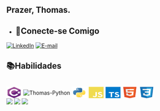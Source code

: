 ## Prazer, Thomas.

- ## 🤝Conecte-se Comigo
[![LinkedIn](https://img.shields.io/badge/LinkedIn-0077B5?style=for-the-badge&logo=linkedin&logoColor=white)](https://www.linkedin.com/in/matheus-bailon-755bb7260/)
[![E-mail](https://img.shields.io/badge/-Email-000?style=for-the-badge&logo=microsoft-outlook&logoColor=007BFF)](mailto:matheus@bailon.com.br)

## 📚Habilidades
<div style="display: inline_block"><br>
  <img align="center" alt="Thomas-Csharp" height="30" width="40" src="https://raw.githubusercontent.com/devicons/devicon/master/icons/csharp/csharp-original.svg">
  <img align="center" alt="Thomas-Python" height="30" width="40" src="https://raw.githubusercontent.com/devicons/devicon/master/icons/python/java-original.svg">
  <img align="center" alt="Thomas-Python" height="30" width="40" src="https://raw.githubusercontent.com/devicons/devicon/master/icons/python/python-original.svg">
  <img align="center" alt="Thomas-Js" height="30" width="40" src="https://raw.githubusercontent.com/devicons/devicon/master/icons/javascript/javascript-plain.svg">
  <img align="center" alt="Thomas-Ts" height="30" width="40" src="https://raw.githubusercontent.com/devicons/devicon/master/icons/typescript/typescript-plain.svg">
  <img align="center" alt="Thomas-HTML" height="30" width="40" src="https://raw.githubusercontent.com/devicons/devicon/master/icons/html5/html5-original.svg">
  <img align="center" alt="Thomas-CSS" height="30" width="40" src="https://raw.githubusercontent.com/devicons/devicon/master/icons/css3/css3-original.svg">
  
 
</div>

<div> 
  <a href="https://instagram.com/thomasthz" target="_blank"><img src="https://img.shields.io/badge/-Instagram-%23E4405F?style=for-the-badge&logo=instagram&logoColor=white" target="_blank"></a>
   <a href = "mailto:contatorafaballerini@gmail.com"><img src="https://img.shields.io/badge/-Gmail-%23333?style=for-the-badge&logo=gmail&logoColor=white" target="_blank"></a>
  <a href="https://www.linkedin.com/in/thomas-abner-de-queiroz" target="_blank"><img src="https://img.shields.io/badge/-LinkedIn-%230077B5?style=for-the-badge&logo=linkedin&logoColor=white" target="_blank"></a> 
</div>

